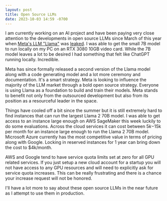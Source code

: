 ```yaml
---
layout: post
title: Open Source LLMs
date: 2023-10-03 14:59 -0700
---
```


I am currently working on an AI project and have been paying very close attention to the developments in open source LLMs since March of this year when [Meta's LLM "Llama"](https://ai.meta.com/llama/) was [leaked](https://github.com/facebookresearch/llama/pull/73#issuecomment-1456338060).  I was able to get the small 7B model to run locally on my PC on an RTX 3080 10GB video card.  While the 7B model leaves a lot to be desired I had something that felt like ChatGPT running locally.  Incredible.

Meta has since formally released a second version of the Llama model along with a code generating model and a lot more ceremony and documentation.  It's a smart strategy.  Meta is looking to influence the majority of the LLM market through a bold open source strategy.  Everyone is using Llama as a foundation to build and train their models.  Meta stands to benefit not only from the outsourced development but also from its position as a resourceful leader in the space.

Things have cooled off a bit since the summer but it is still extremely hard to find instances that can run the largest Llama 2 70B model.  I was able to get access to an instance large enough on AWS SageMaker this week luckily to do some evaluations.  Across the cloud services it can cost between $5k-$15k per month for an instance large enough to run the Llama 2 70B model.  Microsoft Azure currently has the most competitive value in terms of pricing along with Google.  Locking in reserved instances for 1 year can bring down the cost to $4k/month.

AWS and Google tend to have service quota limits set at zero for all GPU related services. If you just setup a new cloud account for a startup you will not have access to any GPU resources and will need to explicitly ask for service quota increases.  This can be really frustrating and there is a chance your increase request will not be honored.

I'll have a lot more to say about these open source LLMs in the near future as I attempt to use them in production.
